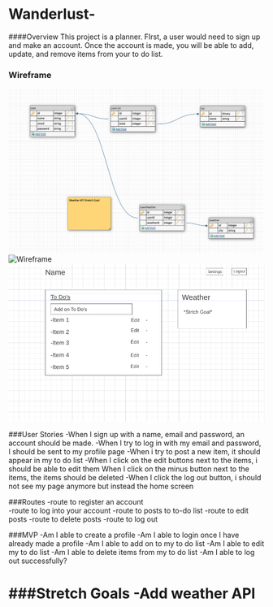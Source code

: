 # Wanderlust-

####Overview 
This project is a planner. FIrst, a user would need to sign up and make an account. Once the account is made, you will be able to add, update, and remove items from your to do list. 

### Wireframe 
![Wireframe](project2Images/dbERD.png)
![Wireframe](project2Images/homeWirefram.png)
![Wireframe](project2Images/userProfileWireframe.png)

###User Stories
-When I sign up with a name, email and password, an account should be made. 
-When I try to log in with my email and password, I should be sent to my profile page 
-When i try to post a new item, it should appear in my to do list 
-When I click on the edit buttons next to the items, i should be able to edit them 
When I click on the minus button next to the items, the items should be deleted
-When I click the log out button, i should not see my page anymore but instead the home screen 

###Routes
-route to register an account  
-route to log into your account
-route to posts to to-do list 
-route to edit posts
-route to delete posts
-route to log out 

###MVP 
-Am I able to create a profile 
-Am I able to login once I have already made a profile
-Am I able to add on to my to do list 
-Am I able to edit my to do list
-Am I able to delete items from my to do list
-Am I able to log out successfully? 

###Stretch Goals 
-Add weather API 
=======



